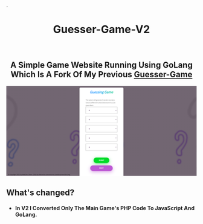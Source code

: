 
.

<h1 align='center'>Guesser-Game-V2</h1></br>
<h2 align='center'>A Simple Game Website Running Using GoLang Which Is A Fork Of My Previous <a href='https://github.com/mahanmoulaei/Guesser-Game'>Guesser-Game</a></h2>

<p align="center"><img src="https://github.com/mahanmoulaei/Guesser-Game-V2/blob/master/static/images/screenshot.png"/></p>

## What's changed?
* <h4>In V2 I Converted Only The Main Game's PHP Code To JavaScript And GoLang.</h4>
